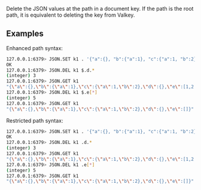 Delete the JSON values at the path in a document key. If the path is the root path, it is equivalent to deleting the key from Valkey.

## Examples

Enhanced path syntax:

```bash
127.0.0.1:6379> JSON.SET k1 . '{"a":{}, "b":{"a":1}, "c":{"a":1, "b":2}, "d":{"a":1, "b":2, "c":3}, "e": [1,2,3,4,5]}'
OK
127.0.0.1:6379> JSON.DEL k1 $.d.*
(integer) 3
127.0.0.1:6379> JSON.GET k1
"{\"a\":{},\"b\":{\"a\":1},\"c\":{\"a\":1,\"b\":2},\"d\":{},\"e\":[1,2,3,4,5]}"
127.0.0.1:6379> JSON.DEL k1 $.e[*]
(integer) 5
127.0.0.1:6379> JSON.GET k1
"{\"a\":{},\"b\":{\"a\":1},\"c\":{\"a\":1,\"b\":2},\"d\":{},\"e\":[]}"
```

Restricted path syntax:

```bash
127.0.0.1:6379> JSON.SET k1 . '{"a":{}, "b":{"a":1}, "c":{"a":1, "b":2}, "d":{"a":1, "b":2, "c":3}, "e": [1,2,3,4,5]}'
OK
127.0.0.1:6379> JSON.DEL k1 .d.*
(integer) 3
127.0.0.1:6379> JSON.GET k1
"{\"a\":{},\"b\":{\"a\":1},\"c\":{\"a\":1,\"b\":2},\"d\":{},\"e\":[1,2,3,4,5]}"
127.0.0.1:6379> JSON.DEL k1 .e[*]
(integer) 5
127.0.0.1:6379> JSON.GET k1
"{\"a\":{},\"b\":{\"a\":1},\"c\":{\"a\":1,\"b\":2},\"d\":{},\"e\":[]}"
```

